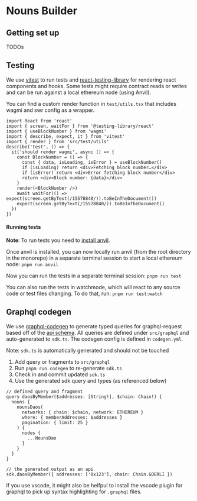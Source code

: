 # Nouns Builder

## Getting set up

TODOs

## Testing

We use [vitest](https://vitest.dev) to run tests and [react-testing-library](https://testing-library.com/docs/react-testing-library/intro) for rendering react components and hooks. Some tests might require contract reads or writes and can be run against a local ethereum node (using Anvil).

You can find a custom render function in `test/utils.tsx` that includes wagmi and swr config as a wrapper.

```
import React from 'react'
import { screen, waitFor } from '@testing-library/react'
import { useBlockNumber } from 'wagmi'
import { describe, expect, it } from 'vitest'
import { render } from 'src/test/utils'
describe('test', () => {
  it('should render wagmi', async () => {
    const BlockNumber = () => {
      const { data, isLoading, isError } = useBlockNumber()
      if (isLoading) return <div>Fetching block number…</div>
      if (isError) return <div>Error fetching block number</div>
      return <div>Block number: {data}</div>
    }
    render(<BlockNumber />)
    await waitFor(() => expect(screen.getByText(/15578840/)).toBeInTheDocument())
    expect(screen.getByText(/15578840/)).toBeInTheDocument()
  })
})
```

#### Running tests

**Note**: To run tests you need to [install anvil](https://github.com/foundry-rs/foundry/tree/master/anvil).

Once anvil is installed, you can now locally run anvil (from the root directory in the monorepo) in a separate terminal session to start a local ethereum node:
`pnpm run anvil`

Now you can run the tests in a separate terminal session:
`pnpm run test`

You can also run the tests in watchmode, which will react to any source code or test files changing. To do that, run:
`pnpm run test:watch`

## Graphql codegen

We use [graphql-codegen](https://www.the-guild.dev/graphql/codegen) to generate typed queries for graphql-request based off of the [api schema](https://api.zora.co/graphql). All queries are defined under `src/graphql` and auto-generated to `sdk.ts`. The codegen config is defined in `codegen.yml`.

Note: `sdk.ts` is automatically generated and should not be touched

1. Add query or fragments to `src/graphql`
2. Run `pnpm run codegen` to re-generate `sdk.ts`
3. Check in and commit updated `sdk.ts`
4. Use the generated sdk query and types (as referenced below)

```
// defined query and fragment
query daosByMember($addresses: [String!], $chain: Chain!) {
  nouns {
    nounsDaos(
      networks: { chain: $chain, network: ETHEREUM }
      where: { memberAddresses: $addresses }
      pagination: { limit: 25 }
    ) {
      nodes {
        ...NounsDao
      }
    }
  }
}

// the generated output as an api
sdk.daosByMember({ addresses: ['0x123'], chain: Chain.GOERLI })
```

If you use vscode, it might also be helfpul to install the vscode plugin for graphql to pick up syntax highlighting for `.graphql` files.
